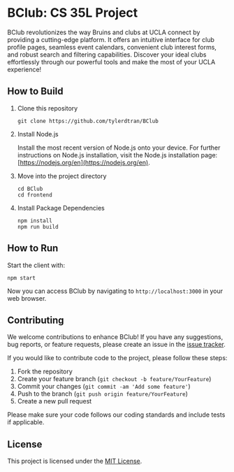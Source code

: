 # BClub: CS 35L Project

BClub revolutionizes the way Bruins and clubs at UCLA connect by providing a cutting-edge platform. It offers an intuitive interface for club profile pages, seamless event calendars, convenient club interest forms, and robust search and filtering capabilities. Discover your ideal clubs effortlessly through our powerful tools and make the most of your UCLA experience!

## How to Build

1. Clone this repository
   ```shell
   git clone https://github.com/tylerdtran/BClub
   ```

2. Install Node.js

   Install the most recent version of Node.js onto your device. For further instructions on Node.js installation, visit the Node.js installation page: [https://nodejs.org/en](https://nodejs.org/en).

3. Move into the project directory
   ```shell
   cd BClub
   cd frontend
   ```

4. Install Package Dependencies
   ```shell
   npm install
   npm run build
   ```

## How to Run

Start the client with:
```shell
npm start
```

Now you can access BClub by navigating to `http://localhost:3000` in your web browser.

## Contributing

We welcome contributions to enhance BClub! If you have any suggestions, bug reports, or feature requests, please create an issue in the [issue tracker](https://github.com/tylerdtran/BClub/issues).

If you would like to contribute code to the project, please follow these steps:

1. Fork the repository
2. Create your feature branch (`git checkout -b feature/YourFeature`)
3. Commit your changes (`git commit -am 'Add some feature'`)
4. Push to the branch (`git push origin feature/YourFeature`)
5. Create a new pull request

Please make sure your code follows our coding standards and include tests if applicable.

## License

This project is licensed under the [MIT License](LICENSE).